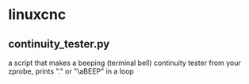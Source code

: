 linuxcnc
=========

continuity_tester.py
---
a script that makes a beeping (terminal bell) continuity tester from your zprobe, prints "." or "\aBEEP" in a loop
